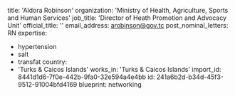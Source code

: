 title: 'Aldora Robinson'
organization: 'Ministry of Health, Agriculture, Sports and Human Services'
job_title: 'Director of Heath Promotion and Advocacy Unit'
official_title: ''
email_address: arobinson@gov.tc
post_nominal_letters: RN
expertise:
  - hypertension
  - salt
  - transfat
country:
  - 'Turks & Caicos Islands'
works_in: 'Turks & Caicos Islands'
import_id: 8441d1d6-7f0e-442b-9fa0-32e594a4e4bb
id: 241a6b2d-b34d-45f3-9512-91004bfd4169
blueprint: networking
